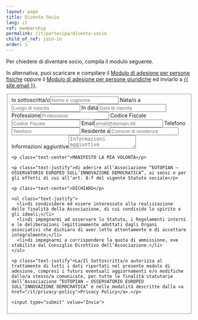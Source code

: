 ```yaml
---
layout: page
title: Diventa Socio
lang: it
ref: membership
permalink: /it/partecipa/diventa-socio
child_of_ref: join-in
order: 1
---
```


Per chiedere di diventare socio, compila il modulo seguente.

In alternativa, puoi scaricare e compilare il [Modulo di adesione per persone fisiche](/assets/docs/eutopian-adesione-persone-fisiche.docx) oppure il [Modulo di adesione per persone giuridiche](/assets/docs/eutopian-adesione-persone-giuridiche.docx) ed inviarlo a <a href="mailto:{{ site.email }}">{{ site.email }}</a>.

<form id="fs-frm" name="registration-form" accept-charset="utf-8" action="https://formspree.io/{{ site.email }}" method="post">
  <fieldset id="fs-frm-inputs">
    <label for="full-name">Io sottoscritta/o</label><input type="text" name="full-name" id="full-name" placeholder="Nome e cognome" required>
    <label for="birth-place">Nata/o a</label><input type="text" name="birth-place" id="birth-place" placeholder="Luogo di nascita" required>
    <label for="birth-date">In data</label><input type="text" name="birth-date" id="birth-date" placeholder="Data di nascita" required>
    <label for="profession">Professione</label><input type="text" name="profession" id="profession" placeholder="Professione" required>
    <label for="fiscal-code">Codice Fiscale</label><input type="text" name="fiscal-code" id="fiscal-code" placeholder="Codice Fiscale" required>
    <label for="email-address">Email</label><input type="email" name="_replyto" id="email-address" placeholder="email@domain.tld" required>
    <label for="phone-number">Telefono</label><input type="text" name="phone-number" id="phone-number" placeholder="Telefono" required>
    <label for="city">Residente a</label><input type="text" name="city" id="city" placeholder="Comune di residenza" required>
    <label for="note">Informazioni aggiuntive</label><textarea rows="2" name="note" id="note" placeholder="Informazioni aggiuntive"></textarea>
    <input type="hidden" name="_language" value="{{ page.lang }}" />
    <input type="hidden" name="_subject" id="email-subject" value="Registration Form Submission">

    <p class="text-center">MANIFESTO LA MIA VOLONTÀ</p>

    <p class="text-justify">di aderire all’Associazione “EUTOPIAN – OSSERVATORIO EUROPEO SULL’INNOVAZIONE DEMOCRATICA”, ai sensi e per gli effetti di cui all’art. 8.f del vigente Statuto sociale</p>

    <p class="text-center">DICHIARO</p>

    <ul class="text-justify">
      <li>di condividere ed essere interessato alla realizzazione delle finalità della Associazione, di cui condivido lo spirito e gli ideali;</li>
      <li>di impegnarmi ad osservare lo Statuto, i Regolamenti interni e le deliberazioni legittimamente adottati dagli Organi associativi che dichiaro di aver letto attentamente e di accettare integralmente;</li>
      <li>di impegnarmi a corrispondere la quota di ammissione, ove stabilita dal Consiglio Direttivo dell’Associazione.</li>
    </ul>

    <p class="text-justify">La/Il Sottoscritta/o autorizza al trattamento di tutti i dati riportati nel presente modulo di adesione, compresi i futuri eventuali aggiornamenti e/o modifiche dallo/a stesso/a comunicate, per tutte le finalità statutarie dell’Associazione “EUTOPIAN – OSSERVATORIO EUROPEO SULL’INNOVAZIONE DEMOCRATICA” e nelle modalità descritte dalla <a href="/it/privacy-policy">Privacy Policy</a>.</p>

    <input type="submit" value="Invia">
  </fieldset>
</form>
